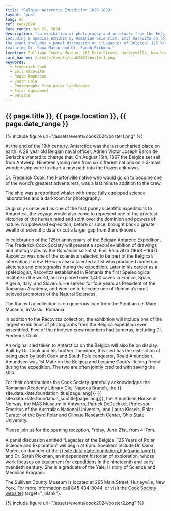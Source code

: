 ```yaml
---
title: "Belgian Antarctic Expedition 1897-1899"
layout: 'post'
lang: en
ref: cook2024
date_range: Jun 21, 2024
description: "an exhibition of photography and artefacts from the Belgian Antarctic Expedition (1897-1899)
including a special exhibit by Romanian Scientist, Emil Racoviță on loan from the Vaslui Museum, Romania.
The event includes a panel discussion on \"Legacies of Belgica: 125 Years of Polar Science and Exploration\",
featuring Dr. Oana Marcu and Dr. Sarah Pickman."
location: Sullivan County Museum, 265 Main Street, Hurleyville, New York
card_banner: /assets/events/cook2024/poster1.png
keywords:
  - Frederick Cook
  - Emil Racovita
  - Roald Amundsen
  - South Pole
  - Photographs from polar landscapes
  - Polar equipment
  - Belgica
---
```


## {{ page.title }}, {{ page.location }}, {{ page.date_range }}

{% include figure url="/assets/events/cook2024/poster1.png" %}

At the end of the 19th century, Antarctica was the last uncharted place on earth. A 29 year old Belgian naval officer, Adrien Victor Joseph Baron de Gerlache wanted to change that.  On August 16th, 1897 the Belgica set sail from Antwerp. Nineteen young men from six different nations on a 3-mast wooden ship were to chart a new path into the frozen unknown.

Dr. Frederick Cook, the Hortonville native who would go on to become one of the world’s greatest adventurers, was a last minute addition to the crew.

The ship was a retrofitted whaler with three fully equipped science laboratories and a darkroom for photography.

Originally conceived as one of the first purely scientific expeditions to Antarctica, the voyage would also come to represent one of the greatest victories of the human mind and spirit over the dominion and powers of nature.  No poleward expedition, before or since, brought back a greater wealth of scientific data or cut a larger gap from the unknown.

In celebration of the 125th anniversary of the Belgian Antarctic Expedition, The Frederick Cook Society will present a special exhibition of drawings and photographs by the Romanian scientist, Emil Racovitza (1868 –1947).  Racovitza was one of the scientists selected to be part of the Belgica’s international crew.  He was also a talented artist who produced numerous sketches and photographs during the expedition. Later in his career as a speleologist, Racovitza established in Romania the first Speleological Institute in the world, and explored over 1,400 caves in France, Spain, Algeria, Italy, and Slovenia.  He served for four years as President of the Romanian Academy, and went on to become one of Romania’s most beloved promoters of the Natural Sciences.

The Racovitza collection is on generous loan from the Stephan cel Mare Museum, in Vaslui, Romania.

In addition to the Racovitza collection, the exhibition will include one of the largest exhibitions of photographs from the Belgica expedition ever assembled. Five of the nineteen crew members had cameras, including Dr. Frederick Cook.

An original sled taken to Antarctica on the Belgica will also be on display. Built by Dr. Cook and his brother Theodore, this sled has the distinction of being used by both Cook and South Pole conqueror, Roald Amundsen. Amundsen was 1st Mate on the Belgica and became Cook’s lifelong friend during the expedition. The two are often jointly credited with saving the ship.

For their contributions the Cook Society gratefully acknowledges the Romanian Academy Library Cluj-Napoca Branch, the {{ site.data.xlate.foundation_title[page.lang]}} {{ site.data.xlate.foundation_subtitle[page.lang]}}, the Amundsen House in Norway, the MAS Museum in Antwerp, Patrick DeDeckker, Professor Emeritus of the Australian National University, and Laura Kissels, Polar Curator of the Byrd Polar and Climate Research Center, Ohio State University.

Please join us for the opening reception, Friday, June 21st, from 4-7pm.

A panel discussion entitled “Legacies of the Belgica: 125 Years of Polar Science and Exploration” will begin at 6pm. Speakers include Dr. Oana Marcu, co-founder of the [{{ site.data.xlate.foundation_title[page.lang]}}](https://racovita-foundation.org/en/), and Dr. Sarah Pickman, an independent historian of exploration, whose work focuses on equipment for expeditions in the nineteenth and early twentieth century.  She is a graduate of the Yale, History of Science and Medicine Program.

The Sullivan County Museum is located at 265 Main Street, Hurleyville, New York. For more information call 845 434-8044, or visit the [Cook Society website](https://frederickcookpolar.org){:target="_blank"}.

{% include figure url="/assets/events/cook2024/poster2.png" %}

